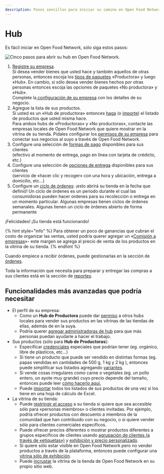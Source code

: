 ```yaml
---
description: Pasos sencillos para iniciar su camino en Open Food Network como un HUB
---
```


# Hub

Es fácil iniciar en Open Food Network, sólo siga estos pasos:

![Cinco pasos para abrir su hub en Open Food Network.](../.gitbook/assets/set-up-in-5-steps-draft.png)

1. [Registre su empresa](../basic-features/register-and-create-your-profile.md). \
   Si desea vender bienes que usted hace y también aquellos de otras personas, entonces escoja los [tipos de paquetes](../basic-features/enterprise-profile/package-types.md) «Productora» y luego «Hub». En cambio, si sólo desea vender bienes hechos por otras personas entonces escoja las opciones de paquetes «No productora» y «Hub».\
   Complete la[ configuración de su empresa](../basic-features/enterprise-profile/enterprise-settings.md) con los detalles de su negocio.
2. Agregue la lista de sus productos. \
   Si usted es un «Hub de productora» entonces [haga](../basic-features/products-1/products.md) (o [importe](../basic-features/products-1/product-and-inventory-import.md#1-import-new-products)) el listado de productos que usted misma hace.\
   Para ambos hubs de «Productoras» y «No productoras», contacte las empresas locales de Open Food Network que quiere mostrar en la vitrina de su tienda. Pídales configurar los [permisos de su empresa](../basic-features/enterprise-profile/enterprise-to-enterprise-permissions-e2es.md) para conectar sus negocios al suyo a través de Open Food Network.
3. Configure una selección de [formas de pago](../basic-features/shopfront/payment-methods.md) disponibles para sus clientes \
   (efectivo al momento de entrega, pago en línea con tarjeta de crédicto, etc.)
4. Configure una selección de [opciones de entrega](../basic-features/shopfront/shipping-methods.md) disponibles para sus clientes \
   (servicio de «hacer clic y recoger» con una hora y ubicación, entrega a domicilio, etc...)
5. Configure un [ciclo de órdenes](../basic-features/shopfront/order-cycle/order-cycles-for-hubs.md): ¡esto abrirá su tienda en la fecha que definió! Un ciclo de órdenes es un periodo durante el cual las consumidoras pueden hacer ordenes para su recolección o entrega en un momento particular. Algunas empresas tienen ciclos de órdenes semanales. Algunas tienen un ciclo de órdenes abierto de forma permanente

¡Felicidades! ¡Su tienda está funcionando!

{% hint style="info" %}
Para obtener un poco de ganancias que cubran el costo de organizar las ventas, usted podría querer agregar un «[Comisión a empresas](../basic-features/shopfront/enterprise-fees.md)»- este margen se agrega al precio de venta de los productos en la vitrina de su tienda.
{% endhint %}

Cuando empiece a recibir órdenes, puede gestionarlas en la sección de [órdenes](../basic-features/orders/). &#x20;

Toda la información que necesita para preparar y entregar las compras a sus clientes está en la sección de [reportes](../basic-features/reports.md).

## Funcionalidades más avanzadas que podría necesitar

* El perfil de su empresa:
  * Como un **Hub de Productora** puede dar [permiso](https://app.gitbook.com/@ofn-user-guide/s/ofn-user-guide-master/\~/drafts/-ML-srtlrfvHDm-u4SaU/v/es/basic-features/enterprise-profile/enterprise-to-enterprise-permissions-e2es) a otros hubs locales para vender sus productos en las vitrinas de las tiendas de ellas, además de en la suya.
  * Podría querer [agregar administradoras de hub](../basic-features/enterprise-profile/transfer-ownership.md) para que más personas puedan ayudarle a hacer el trabajo.
* Sus productos (sólo para **Hub de Productoras**):&#x20;
  * Especificar [credenciales](../basic-features/products-1/product-properties.md) especiales que podrían tener (eg. orgánico, libre de plásticos, etc...)
  * Si tiene un producto que puede ser vendido en distintas formas (eg. papas vendidas en cantidades de 500 g, 1 kg y 2 kg ), entonces puede simplificar sus listados agregando [variantes](../basic-features/products-1/product-variants.md).
  * Si vende cosas irregulares como carne o vegetales (eg. un pollo entero, un ayote muy grande) cuyo precio depende del tamaño, entonces puede leer [cómo hacerlo aquí.](../basic-features/products-1/pricing-irregular-items-kg.md)
  * Puede [importar](../basic-features/products-1/product-and-inventory-import.md#1-import-new-products) todos los listados de sus productos de una vez si los tiene en una hoja de cálculo de Excel.
* La vitrina de su tienda:
  * Puede [restringir el acceso](../basic-features/shopfront/private-shopfront.md) a su tienda si quiere que sea accesible sólo para «personas miembros» o clientes invitadas. Por ejemplo, podría ofrecer productos con descuento a miembros de la comunidad que han contribuido con su negocio, o si quiere vender sólo para clientes comerciales específicos.
  * Puede ofrecer precios diferentes o mostrar productos diferentes a grupos específicos de clientes usando [agrupación de clientes (a través de «etiquetas»)](../basic-features/shopfront/customer-management-and-conditional-displays-prices/tags-and-tag-rules.md) y [exhibición y precio personalizado](../basic-features/shopfront/customer-management-and-conditional-displays-prices/).
  * Si quiere sólo estar visible en Open Food Network pero no vender productos a través de la plataforma, entonces puede configurar una [vitrina sólo de exhibición](../basic-features/shopfront/display-only-order-cycles.md).
  * Puede [incrustar](broken-reference) la vitrina de la tienda de Open Food Network en su propio sitio web.

